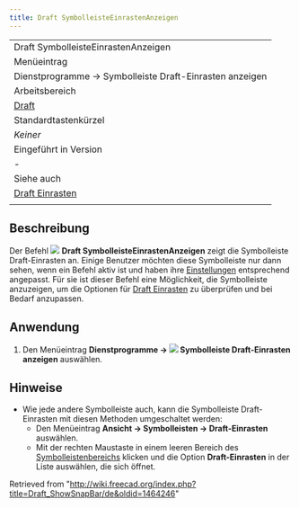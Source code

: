 ```yaml
---
title: Draft SymbolleisteEinrastenAnzeigen
---
```

|  |
| --- |
| Draft SymbolleisteEinrastenAnzeigen |
| Menüeintrag |
| Dienstprogramme → Symbolleiste Draft-Einrasten anzeigen |
| Arbeitsbereich |
| [Draft](/Draft_Workbench/de "Draft Workbench/de") |
| Standardtastenkürzel |
| *Keiner* |
| Eingeführt in Version |
| - |
| Siehe auch |
| [Draft Einrasten](/Draft_Snap/de "Draft Snap/de") |
|  |

## Beschreibung

Der Befehl ![](/images/Draft_ShowSnapBar.svg) **Draft SymbolleisteEinrastenAnzeigen** zeigt die Symbolleiste Draft-Einrasten an. Einige Benutzer möchten diese Symbolleiste nur dann sehen, wenn ein Befehl aktiv ist und haben ihre [Einstellungen](/Draft_Snap/de#Einstellungen "Draft Snap/de") entsprechend angepasst. Für sie ist dieser Befehl eine Möglichkeit, die Symbolleiste anzuzeigen, um die Optionen für [Draft Einrasten](/Draft_Snap/de "Draft Snap/de") zu überprüfen und bei Bedarf anzupassen.

## Anwendung

1. Den Menüeintrag **Dienstprogramme → ![](/images/Draft_ShowSnapBar.svg) Symbolleiste Draft-Einrasten anzeigen** auswählen.

## Hinweise

* Wie jede andere Symbolleiste auch, kann die Symbolleiste Draft-Einrasten mit diesen Methoden umgeschaltet werden:
  + Den Menüeintrag **Ansicht → Symbolleisten → Draft-Einrasten** auswählen.
  + Mit der rechten Maustaste in einem leeren Bereich des [Symbolleistenbereichs](/Interface/de "Interface/de") klicken und die Option **Draft-Einrasten** in der Liste auswählen, die sich öffnet.

Retrieved from "<http://wiki.freecad.org/index.php?title=Draft_ShowSnapBar/de&oldid=1464246>"